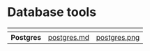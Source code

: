 # Database tools

<table data-card-size="large" data-view="cards">
   <thead>
      <tr>
         <th></th>
         <th data-hidden data-card-target data-type="content-ref"></th>
         <th data-hidden data-card-cover data-type="files"></th>
      </tr>
   </thead>
   <tbody>
      <tr>
         <td><strong>Postgres</strong></td>
         <td><a href="postgres.md">postgres.md</a></td>
         <td><a href="../../../.gitbook/assets/postgres.png">postgres.png</a></td>
      </tr>
   </tbody>
</table>
